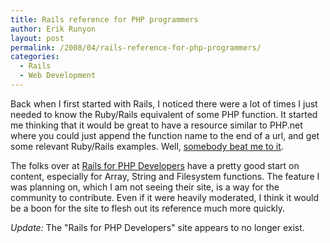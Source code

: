 ```yaml
---
title: Rails reference for PHP programmers
author: Erik Runyon
layout: post
permalink: /2008/04/rails-reference-for-php-programmers/
categories:
  - Rails
  - Web Development
---
```

Back when I first started with Rails, I noticed there were a lot of times I just needed to know the Ruby/Rails equivalent of some PHP function. It started me thinking that it would be great to have a resource similar to PHP.net where you could just append the function name to the end of a url, and get some relevant Ruby/Rails examples. Well, [somebody beat me to it][1].<!-- more -->

The folks over at [Rails for PHP Developers][2] have a pretty good start on content, especially for Array, String and Filesystem functions. The feature I was planning on, which I am not seeing their site, is a way for the community to contribute. Even if it were heavily moderated, I think it would be a boon for the site to flesh out its reference much more quickly.

*Update:* The "Rails for PHP Developers" site appears to no longer exist.

 [1]: http://railsforphp.com/reference/ "Rails for PHP Developers"
 [2]: http://railsforphp.com "Rails for PHP Developers"